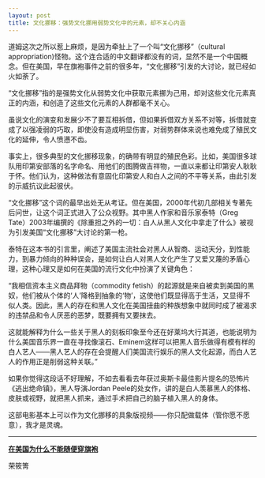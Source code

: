 ```yaml
---
layout: post
title: 文化挪移：强势文化挪用弱势文化中的元素，却不关心内涵
---
```


道姆这次之所以惹上麻烦，是因为牵扯上了一个叫“文化挪移”（cultural appropriation)怪物。这个连合适的中文翻译都没有的词，显然不是一个中国概念。但在美国，早在旗袍事件之前的很多年，“文化挪移”引发的大讨论，就已经如火如荼了。

“文化挪移”指的是强势文化从弱势文化中获取元素挪为己用，却对这些文化元素真正的内涵，和创造了这些文化元素的人群都毫不关心。

虽说文化的演变和发展少不了要互相拆借，但如果拆借双方关系不对等，拆借就变成了以强凌弱的巧取，即使没有造成明显伤害，对弱势群体来说也难免成了殖民文化的延伸，令人愤懑不齿。

事实上，很多典型的文化挪移现象，的确带有明显的殖民色彩。比如，美国很多球队用印第安部落的名字命名、用他们的图腾做吉祥物，一直以来都让印第安人耿耿于怀。他们认为，这种做法有意固化印第安人和白人之间的不平等关系，由此引发的示威抗议此起彼伏。

“文化挪移”这个词的最早出处无从考证。但在美国，2000年代初几部相关专著先后问世，让这个词正式进入了公众视野。其中黑人作家和音乐家泰特（Greg Tate）2003年编撰的《除重担之外的一切：白人从黑人文化中拿走了什么》被视为引发美国“文化挪移”大讨论的第一枪。

泰特在这本书的引言里，阐述了美国主流社会对黑人从智商、运动天分，到性能力，到暴力倾向的种种误会，是如何让白人对黑人文化产生了又爱又蔑的矛盾心理，这种心理又是如何在美国的流行文化中扮演了关键角色：

“我相信资本主义商品拜物（commodity fetish）的起源就是来自被卖到美国的黑奴，他们被从个体的‘人’降格到抽象的‘物’，这使他们既显得高于生活，又显得不似人类。因此，黑人的存在和黑人文化在美国扭曲的种族想象中就同时成了被渴求的违禁品和令人厌恶的恶梦，既要拥有又要抹去。

这就能解释为什么一些关于黑人的刻板印象至今还在好莱坞大行其道，也能说明为什么美国音乐界一直在寻找像滚石、Eminem这样可以把黑人音乐做得有模有样的白人艺人——黑人艺人的存在会提醒人们美国流行娱乐的黑人文化起源，而白人艺人的作用正是削弱这种关联。”

如果你觉得这段话不好理解，不如去看看去年获过奥斯卡最佳影片提名的恐怖片《逃出绝命镇》，黑人导演Jordan Peele的处女作，讲的是白人羡慕黑人的体格、皮肤或视野，就把黑人抓来，通过手术把自己的脑子植入黑人的身体。

这部电影基本上可以作为文化挪移的具象版视频——你只配做载体（管你愿不愿意），我才是灵魂。

---

**[在美国为什么不能随便穿旗袍](https://mp.weixin.qq.com/s/alJq8IK7t24Jp3mYmvlHbw)**

荣筱箐
